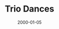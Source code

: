 ---
title: "Trio Dances"
image: "/projects/chamber/Trio_Dances/PresteigneTrio.jpg"
date: 2000-01-05
---